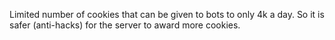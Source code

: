 Limited number of cookies that can be given to bots to only 4k a day. So it is safer (anti-hacks) for the server to award more cookies.